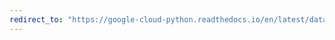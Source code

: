 ```yaml
---
redirect_to: "https://google-cloud-python.readthedocs.io/en/latest/datastore/entities.html"
---
```

